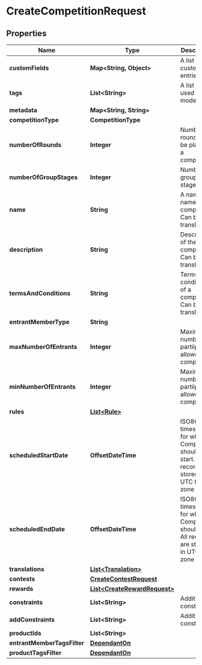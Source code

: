 

# CreateCompetitionRequest


## Properties

Name | Type | Description | Notes
------------ | ------------- | ------------- | -------------
**customFields** | **Map&lt;String, Object&gt;** | A list of custom field entries |  [optional]
**tags** | **List&lt;String&gt;** | A list of id&#39;s used to tag models |  [optional]
**metadata** | **Map&lt;String, String&gt;** |  |  [optional]
**competitionType** | **CompetitionType** |  | 
**numberOfRounds** | **Integer** | Number of rounds to be played in a competition | 
**numberOfGroupStages** | **Integer** | Number of group stages |  [optional]
**name** | **String** | A name or a name of a competition. Can be translated | 
**description** | **String** | Description of the competition. Can be translated |  [optional]
**termsAndConditions** | **String** | Terms and conditions of a competition. Can be translated |  [optional]
**entrantMemberType** | **String** |  |  [optional]
**maxNumberOfEntrants** | **Integer** | Maximum number of partiipants allowed in a competition |  [optional]
**minNumberOfEntrants** | **Integer** | Maximum number of partiipants allowed in a competition | 
**rules** | [**List&lt;Rule&gt;**](Rule.md) |  |  [optional]
**scheduledStartDate** | **OffsetDateTime** | ISO8601 timestamp for when a Competition should start. All records are stored in UTC time zone | 
**scheduledEndDate** | **OffsetDateTime** | ISO8601 timestamp for when a Competition should end. All records are stored in UTC time zone | 
**translations** | [**List&lt;Translation&gt;**](Translation.md) |  |  [optional]
**contests** | [**CreateContestRequest**](CreateContestRequest.md) |  |  [optional]
**rewards** | [**List&lt;CreateRewardRequest&gt;**](CreateRewardRequest.md) |  |  [optional]
**constraints** | **List&lt;String&gt;** | Additional constraints | 
**addConstraints** | **List&lt;String&gt;** | Additional constraints |  [optional]
**productIds** | **List&lt;String&gt;** |  | 
**entrantMemberTagsFilter** | [**DependantOn**](DependantOn.md) |  |  [optional]
**productTagsFilter** | [**DependantOn**](DependantOn.md) |  |  [optional]



